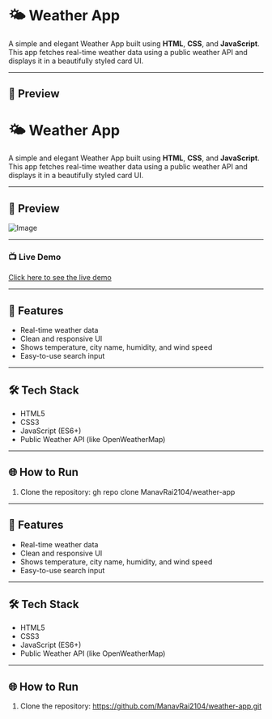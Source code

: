 # 🌤️ Weather App

A simple and elegant Weather App built using **HTML**, **CSS**, and **JavaScript**. This app fetches real-time weather data using a public weather API and displays it in a beautifully styled card UI.

---

## 📸 Preview

# 🌤️ Weather App

A simple and elegant Weather App built using **HTML**, **CSS**, and **JavaScript**. This app fetches real-time weather data using a public weather API and displays it in a beautifully styled card UI.

---

## 📸 Preview

![Image](https://github.com/user-attachments/assets/e5687420-0da4-4322-ae75-5369d4457a0b)

---
### 📺 Live Demo  
[Click here to see the live demo](https://manavrai2104.github.io/weather-app/)

---

## 🚀 Features

- Real-time weather data
- Clean and responsive UI
- Shows temperature, city name, humidity, and wind speed
- Easy-to-use search input

---

## 🛠️ Tech Stack

- HTML5
- CSS3
- JavaScript (ES6+)
- Public Weather API (like OpenWeatherMap)

---

## 🌐 How to Run

1. Clone the repository:
   gh repo clone ManavRai2104/weather-app

---

## 🚀 Features

- Real-time weather data
- Clean and responsive UI
- Shows temperature, city name, humidity, and wind speed
- Easy-to-use search input

---

## 🛠️ Tech Stack

- HTML5
- CSS3
- JavaScript (ES6+)
- Public Weather API (like OpenWeatherMap)

---

## 🌐 How to Run

1. Clone the repository:
   https://github.com/ManavRai2104/weather-app.git
